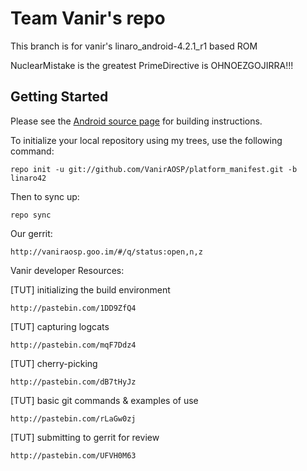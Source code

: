Team Vanir's repo
===========

This branch is for vanir's linaro_android-4.2.1_r1 based ROM

NuclearMistake is the greatest
PrimeDirective is OHNOEZGOJIRRA!!!

Getting Started
---------------

Please see the [Android source page](http://source.android.com/source/index.html) for building instructions.

To initialize your local repository using my trees, use the following command:

    repo init -u git://github.com/VanirAOSP/platform_manifest.git -b linaro42 

Then to sync up:

    repo sync
    
Our gerrit:

	http://vaniraosp.goo.im/#/q/status:open,n,z

Vanir developer Resources:

[TUT] initializing the build environment

	http://pastebin.com/1DD9ZfQ4

[TUT] capturing logcats
	
	http://pastebin.com/mqF7Ddz4

[TUT] cherry-picking

	http://pastebin.com/dB7tHyJz
	
[TUT] basic git commands & examples of use

	http://pastebin.com/rLaGw0zj
	
[TUT] submitting to gerrit for review

	http://pastebin.com/UFVH0M63

